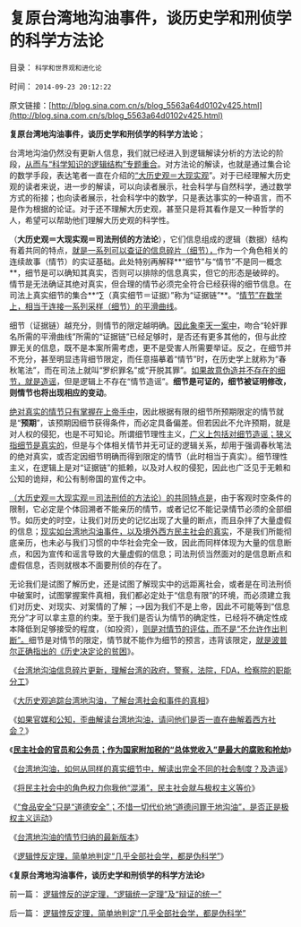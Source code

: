 # 复原台湾地沟油事件，谈历史学和刑侦学的科学方法论

目录： `科学和世界观和进化论` 

时间： `2014-09-23 20:12:22` 

原文链接：[http://blog.sina.com.cn/s/blog_5563a64d0102v425.html](http://blog.sina.com.cn/s/blog_5563a64d0102v425.html)

**复原台湾地沟油事件，谈历史学和刑侦学的科学方法论**；

台湾地沟油仍然没有更新人信息，我们就已经进入到逻辑解读分析的方法论的阶段，[从而与“科学知识的逻辑结构”专题重合](../../../2014/9/21/逻辑悖反不是辩证法，科学之所以成为知识.md)。对方法论的解读，也就是通过集合论的数学手段，表达笔者一直在介绍的[“大历史观＝大现实观](../../../2011/8/11/读书读报懂历史，学会旅游看世界.md)”。对于已经理解大历史观的读者来说，进一步的解读，可以向读者展示，社会科学与自然科学，通过数学方式的衔接；也向读者展示，社会科学中的数学，只是表达事实的一种语言，而不是作为根据的论证。对于还不理解大历史观，甚至只是将其看作是又一种哲学的人，希望可以帮助他们理解大历史观的科学性。

（**大历史观＝大现实观＝司法刑侦的方法论**），它们信息组成的逻辑（数据）结构有着共同的特点，[就是一系列可以查证的信息碎片（细节），](../../../2009/12/4/科学的真理标准和绝对的“真理标准”.md)作为一个角色相关的连续故事（情节）的实证基础。此处特别再解释**“细节”与“情节”不是同一概念**，细节是可以确知其真实，否则可以排除的信息真实，但它的形态是破碎的。情节是无法确证其绝对真实，但合理的情节必须完全符合已经获得的细节信息。在司法上真实细节的集合**“∑（真实细节＝证据）”称为“证据链”**。“[情节”在数学上，相当于连接一系列采样（细节）的平滑曲线](../../../2009/5/26/实证采样量和实证关系，“真相”和证据.md)。

细节（证据链）越充分，则情节的限定越明确。[因此象李天一案中](../../../2014/7/6/李庄案到李天一，受害人举证观察违法犯罪，及律师伪证罪.md)，吻合“轮奸罪名所需的平滑曲线”所需的“证据链”已经足够时，是否还有更多其他的，但与此控罪无关的信息，既不是本案所需考虑，更不是受害人所需要举证。反之，在细节并不充分，甚至明显违背细节限定，而任意描摹着“情节”时，在历史学上就称为“春秋笔法”，而在司法上就叫“罗织罪名”或“开脱其罪”。[如果故意伪造并不存在的细节，就是造谣](../../../2011/6/26/结论是个体性的，谎言只能针对细节.md)，但是逻辑上不存在“情节造谣”。**细节是可证的，细节被证明修改，则情节也将出现相应的变动**。

[绝对真实的情节只有掌握在上帝手中](../../../2014/2/8/从历史中找“论证”的房托，谈李开周的《中国历史楼市》.md)，因此根据有限的细节所预期限定的情节就是“**预期**”，该预期因细节获得条件，而必定具备偏差。但若因此不允许预期，就是对人权的侵犯，也是不可知论。所谓细节理性主义，[广义上包括对细节造谣；狭义指细节是真实的](../../../2014/1/7/实例理解“真实的谎言”的老技术.md)，但是与个体相关情节并无可证的逻辑关系，却用于强调春秋笔法的绝对真实，或否定因细节明确而得到限定的情节（此时相当于真实）。细节理性主义，在逻辑上是对“证据链”的抵赖，以及对人权的侵犯，因此也广泛见于无赖和公知的诡辩，和公有制帝国的宣传之中。

[（大历史观＝大现实观＝司法刑侦的方法论）的共同特点是](../../../2010/3/16/历史观就是现实的处世观.md)，由于客观时空条件的限制，它必定是个体回溯者不能亲历的情节，或者记忆不能记录情节必须的全部细节。如历史的时空，让我们对历史的记忆出现了大量的断点，而且杂拌了大量虚假的信息；[现实如台湾地沟油事件，以及境外西方民主社会的真实](../../../2014/9/19/台湾地沟油，如何解读出完全不同的社会制度？.md)，不是我们所能彻底亲历，也未必与我们习惯的中华社会完全一致，因此而同样体现为大量的信息断点，和因为宣传和谣言导致的大量虚假的信息；司法刑侦当然面对的是信息断点和虚假信息，否则就根本不面要刑侦的存在了。

无论我们是试图了解历史，还是试图了解现实中的远距离社会，或者是在司法刑侦中破案时，试图掌握案件真相，我们都必定处于“信息有限”的环境，而必须建立我们对历史、对现实、对案情的了解；——>因为我们不是上帝，因此不可能等到“信息充分”才可以拿主意的约束。至于我们是否认为情节的确定性，已经将不确定性成本降低到足够接受的程度，（如投资），[则是对情节的评估，而不是“不允许作出判断”。](../../../2014/7/18/“上访合法，上访代表正义”意味着“极权主义才能救中国”.md)细节是对情节的限定，情节就不能作为细节的预言，违背该限定，[就是波普尔正确指出的《历史决定论的贫困](../../../2011/2/14/德国历史学派和《历史决定论的贫困》.md)》。

《[台湾地沟油信息碎片更新，理解台湾的政府，警察，法院，FDA，检察院的职能分工](../../../2014/9/15/台湾地沟油，理解台湾的政府，警察，法院，FDA，检察院的职能分工；.md)》

《[大历史观追踪台湾地沟油，了解台湾社会和事件的真相](../../../2014/9/16/大历史观脉冲追踪台湾地沟油，了解台湾社会和事件的真相；.md)》

《[如果官媒和公知，歪曲解读台湾地沟油，请问他们是否一直在曲解着西方社会？](../../../2014/9/17/解读台湾地沟油，官媒和公知是否一直曲解着民主制度？.md)》

《[**民主社会的官员和公务员；作为国家附加税的“总体党收入”是最大的腐败和抢劫**](../../../2014/9/18/民主社会的官员和公务员，及世界政治最大的腐败.md)》

《[台湾地沟油，如何从同样的真实细节中，解读出完全不同的社会制度？及造谣](../../../2014/9/19/台湾地沟油，如何解读出完全不同的社会制度？.md)》

《[将民主社会中的角色权力你我他“混淆”，民主社会就与极权主义等价](../../../2014/9/20/台湾地沟油，官媒，民粹和公知，歪曲境外世界，不是个案.md)》

《[“食品安全”只是“道德安全”；不惜一切代价地“道德问罪于地沟油”，是否正是极权主义运动](../../../2014/9/21/地沟油事件，只是竭斯底里地追求“道德安全”的极权主义.md)》

《[台湾地沟油的情节归纳的最新版本](../../../2014/9/22/台湾地沟油的最新版本.md)》

《[逻辑悖反定理，简单地判定“几乎全部社会学，都是伪科学”](../../../2014/9/23/逻辑悖反定理，简单地判定“几乎全部社会学，都是伪科学”.md)》

《**复原台湾地沟油事件，谈历史学和刑侦学的科学方法论**》

前一篇： [逻辑悖反的逆定理，“逻辑统一定理”及“辩证的统一”](../../../2014/9/26/逻辑悖反的逆定理，“逻辑统一定理”及“辩证的统一”.md)

后一篇： [逻辑悖反定理，简单地判定“几乎全部社会学，都是伪科学”](../../../2014/9/23/逻辑悖反定理，简单地判定“几乎全部社会学，都是伪科学”.md)

